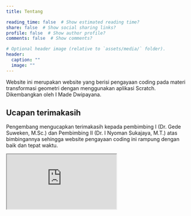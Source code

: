 ```yaml
---
title: Tentang

reading_time: false  # Show estimated reading time?
share: false  # Show social sharing links?
profile: false  # Show author profile?
comments: false  # Show comments?

# Optional header image (relative to `assets/media/` folder).
header:
  caption: ""
  image: ""
---
```


Website ini merupakan website yang berisi pengayaan coding pada materi transformasi geometri dengan menggunakan aplikasi Scratch. Dikembangkan oleh I Made Dwipayana.

## Ucapan terimakasih
Pengembang mengucapkan terimakasih kepada pembimbing I (Dr. Gede Suweken, M.Sc.) dan Pembimbing II (Dr. I Nyoman Sukajaya, M.T.) atas bimbingannya sehingga website pengayaan coding ini rampung dengan baik dan tepat waktu.

<div class="container-iframe">
<iframe class="responsive-iframe" src="https://scratch.mit.edu/projects/542176382/embed"></iframe>
</div>

